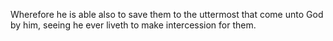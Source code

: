 Wherefore he is able also to save them to the uttermost that come unto God by him, seeing he ever liveth to make intercession for them.
